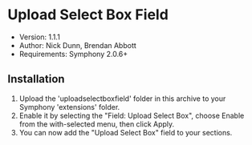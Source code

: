 # Upload Select Box Field

* Version: 1.1.1
* Author: Nick Dunn, Brendan Abbott
* Requirements: Symphony 2.0.6+


## Installation

1. Upload the 'uploadselectboxfield' folder in this archive to your Symphony 'extensions' folder.
2. Enable it by selecting the "Field: Upload Select Box", choose Enable from the with-selected menu, then click Apply.
3. You can now add the "Upload Select Box" field to your sections.